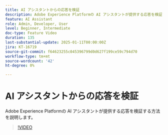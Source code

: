 ```yaml
---
title: AI アシスタントからの応答を検証
description: Adobe Experience Platformの AI アシスタントが提供する応答を検証する方法を説明します。
feature: AI Assistant
role: Admin, Developer, User
level: Beginner, Intermediate
doc-type: Feature Video
duration: 135
last-substantial-update: 2025-01-11T00:00:00Z
jira: KT-16719
source-git-commit: f64623255c045396799d0d627f199ce59c794d70
workflow-type: tm+mt
source-wordcount: '42'
ht-degree: 0%

---
```



# AI アシスタントからの応答を検証

Adobe Experience Platformの AI アシスタントが提供する応答を検証する方法を説明します。

>[!VIDEO](https://video.tv.adobe.com/v/3441738/?learn=on&enablevpops)
